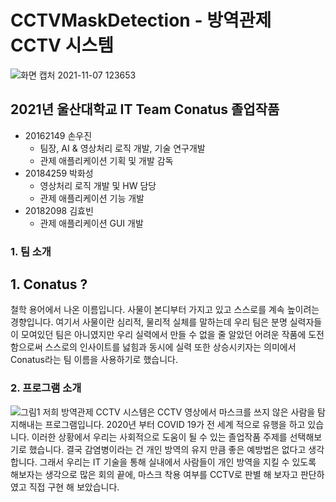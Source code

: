 # CCTVMaskDetection - 방역관제 CCTV 시스템
![화면 캡처 2021-11-07 123653](https://user-images.githubusercontent.com/36991763/140631455-19247402-1b0a-4a96-8979-d00368a5d0f8.png)

## 2021년 울산대학교 IT Team Conatus 졸업작품
- 20162149 손우진
  - 팀장, AI & 영상처리 로직 개발, 기술 연구개발
  - 관제 애플리케이션 기획 및 개발 감독
- 20184259 박화성
  - 영상처리 로직 개발 및 HW 담당
  - 관제 애플리케이션 기능 개발
- 20182098 김효빈
  - 관제 애플리케이션 GUI 개발
### 1. 팀 소개
## 1. Conatus ?
철학 용어에서 나온 이름입니다. 사물이 본디부터 가지고 있고 스스로를 계속 높이려는 경향입니다. 
여기서 사물이란 심리적, 물리적 실체를 말하는데
우리 팀은 분명 실력자들이 모여있던 팀은 아니였지만 우리 실력에서 만들 수 없을 줄 알았던
어려운 작품에 도전함으로써 스스로의 인사이트를 넗힘과 동시에 실력 또한 상승시키자는 의미에서
Conatus라는 팀 이름을 사용하기로 했습니다. 

### 2. 프로그램 소개
![그림1](https://user-images.githubusercontent.com/36991763/140631470-3c794548-60ad-4e9e-a9bb-64e3cfc0a633.png)
저희 방역관제 CCTV 시스템은 CCTV 영상에서 마스크를 쓰지 않은 사람을 탐지해내는 프로그램입니다. 
2020년 부터 COVID 19가 전 세계 적으로 유행을 하고 있습니다.
이러한 상황에서 우리는 사회적으로 도움이 될 수 있는 졸업작품 주제를 선택해보기로 했습니다. 
결국 감염병이라는 건 개인 방역의 유지 만큼 좋은 예방법은 없다고 생각합니다.
그래서 우리는 IT 기술을 통해 실내에서 사람들이 개인 방역을 지킬 수 있도록 해보자는 생각으로 많은 회의 끝에, 
마스크 착용 여부를 CCTV로 판별 해 보자고 판단하였고 직접 구현 해 보았습니다. 

